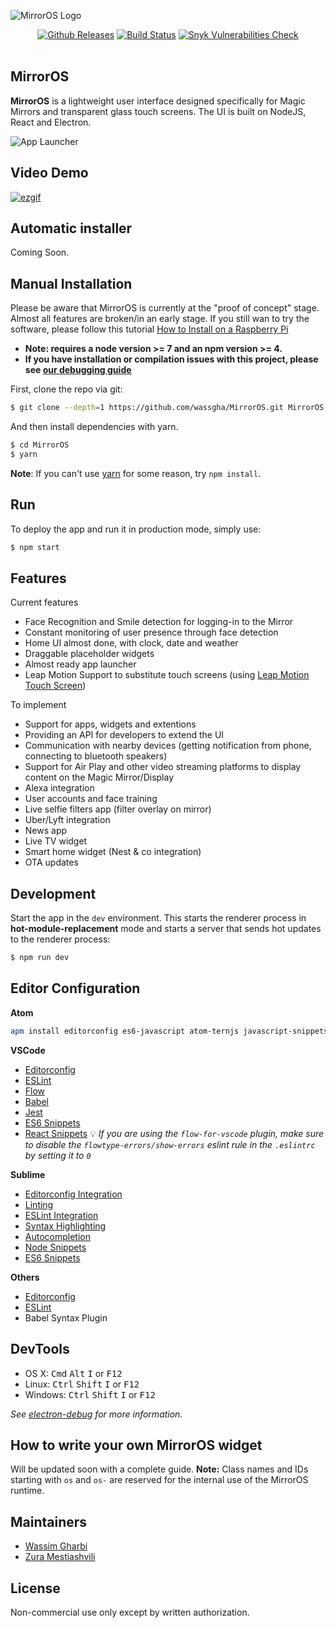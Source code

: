 ![MirrorOS Logo](https://i.imgur.com/l4mJMa4.jpg)

<p align="center">
<a href="https://github.com/wassgha/MirrorOS/releases/latest"><img src="https://img.shields.io/github/tag/wassgha/MirrorOS.svg" alt="Github Releases" /></a>
<a href="https://travis-ci.org/wassgha/MirrorOS"><img src="https://travis-ci.org/wassgha/MirrorOS.svg?branch=master" alt="Build Status" /></a>
<a href="https://snyk.io/test/github/wassgha/MirrorOS"><img src="https://snyk.io/test/github/wassgha/MirrorOS/badge.svg" alt="Snyk Vulnerabilities Check" /></a>
<br><br>
</p>

## MirrorOS

**MirrorOS** is a lightweight user interface designed specifically for Magic Mirrors and transparent glass touch screens. The UI is built on NodeJS, React and Electron.

![App Launcher](http://i.imgur.com/tPPSvuS.jpg "Mirror OS App Tray")


## Video Demo
[![ezgif](https://user-images.githubusercontent.com/591655/28448184-b7124a1a-6d8a-11e7-93f0-cf18a663dd2c.gif)
](https://www.youtube.com/watch?v=1FI0-PuNp8E)

## Automatic installer
Coming Soon.

## Manual Installation
Please be aware that MirrorOS is currently at the "proof of concept" stage. Almost all features are broken/in an early stage. If you still wan to try the software, please follow this tutorial [How to Install on a Raspberry Pi](https://github.com/wassgha/MirrorOS/wiki/Install-MirrorOS-on-a-Raspberry-Pi)

* **Note: requires a node version >= 7 and an npm version >= 4.**
* **If you have installation or compilation issues with this project, please see [our debugging guide](https://github.com/chentsulin/electron-react-boilerplate/issues/400)**

First, clone the repo via git:

```bash
$ git clone --depth=1 https://github.com/wassgha/MirrorOS.git MirrorOS
```

And then install dependencies with yarn.

```bash
$ cd MirrorOS
$ yarn
```
**Note**: If you can't use [yarn](https://github.com/yarnpkg/yarn) for some reason, try `npm install`.

## Run
To deploy the app and run it in production mode, simply use:
```bash
$ npm start
```

## Features

Current features
  - Face Recognition and Smile detection for logging-in to the Mirror
  - Constant monitoring of user presence through face detection
  - Home UI almost done, with clock, date and weather
  - Draggable placeholder widgets
  - Almost ready app launcher
  - Leap Motion Support to substitute touch screens (using [Leap Motion Touch Screen](https://github.com/wassgha/LeapMotionTouchScreen))

To implement
  - Support for apps, widgets and extentions
  - Providing an API for developers to extend the UI
  - Communication with nearby devices (getting notification from phone, connecting to bluetooth speakers)
  - Support for Air Play and other video streaming platforms to display content on the Magic Mirror/Display
  - Alexa integration
  - User accounts and face training
  - Live selfie filters app (filter overlay on mirror)
  - Uber/Lyft integration
  - News app
  - Live TV widget
  - Smart home widget (Nest & co integration)
  - OTA updates

## Development

Start the app in the `dev` environment. This starts the renderer process in **hot-module-replacement** mode and starts a server that sends hot updates to the renderer process:

```bash
$ npm run dev
```

## Editor Configuration
**Atom**
```bash
apm install editorconfig es6-javascript atom-ternjs javascript-snippets linter linter-eslint language-babel autocomplete-modules file-icons
```

**VSCode**
* [Editorconfig](https://github.com/editorconfig/editorconfig-vscode)
* [ESLint](https://github.com/Microsoft/vscode-eslint)
* [Flow](https://github.com/flowtype/flow-for-vscode)
* [Babel](https://github.com/dzannotti/vscode-babel)
* [Jest](https://github.com/orta/vscode-jest)
* [ES6 Snippets](https://marketplace.visualstudio.com/items?itemName=xabikos.JavaScriptSnippets)
* [React Snippets](https://marketplace.visualstudio.com/items?itemName=xabikos.ReactSnippets)
:bulb: *If you are using the `flow-for-vscode` plugin, make sure to disable the `flowtype-errors/show-errors` eslint rule in the `.eslintrc` by setting it to `0`*

**Sublime**
* [Editorconfig Integration](https://github.com/sindresorhus/editorconfig-sublime#readme)
* [Linting](https://github.com/SublimeLinter/SublimeLinter3)
* [ESLint Integration](https://github.com/roadhump/SublimeLinter-eslint)
* [Syntax Highlighting](https://github.com/babel/babel-sublime)
* [Autocompletion](https://github.com/ternjs/tern_for_sublime)
* [Node Snippets](https://packagecontrol.io/packages/JavaScript%20%26%20NodeJS%20Snippets)
* [ES6 Snippets](https://packagecontrol.io/packages/ES6-Toolkit)

**Others**
* [Editorconfig](http://editorconfig.org/#download)
* [ESLint](http://eslint.org/docs/user-guide/integrations#editors)
* Babel Syntax Plugin

## DevTools

- OS X: <kbd>Cmd</kbd> <kbd>Alt</kbd> <kbd>I</kbd> or <kbd>F12</kbd>
- Linux: <kbd>Ctrl</kbd> <kbd>Shift</kbd> <kbd>I</kbd> or <kbd>F12</kbd>
- Windows: <kbd>Ctrl</kbd> <kbd>Shift</kbd> <kbd>I</kbd> or <kbd>F12</kbd>

*See [electron-debug](https://github.com/sindresorhus/electron-debug) for more information.*


## How to write your own MirrorOS widget

Will be updated soon with a complete guide.
**Note:** Class names and IDs starting with `os` and `os-` are reserved for the
internal use of the MirrorOS runtime.

## Maintainers

- [Wassim Gharbi](https://github.com/wassgha)
- [Zura Mestiashvili](https://github.com/prosperi)

## License
Non-commercial use only except by written authorization.
